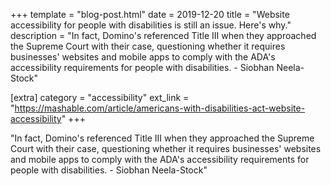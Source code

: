 +++
template = "blog-post.html"
date = 2019-12-20
title = "Website accessibility for people with disabilities is still an issue. Here's why."
description = "In fact, Domino's referenced Title III when they approached the Supreme Court with their case, questioning whether it requires businesses' websites and mobile apps to comply with the ADA's accessibility requirements for people with disabilities. - Siobhan Neela-Stock"

[extra]
category = "accessibility"
ext_link = "https://mashable.com/article/americans-with-disabilities-act-website-accessibility"
+++

"In fact, Domino's referenced Title III when they approached the Supreme Court with their case, questioning whether it requires businesses' websites and mobile apps to comply with the ADA's accessibility requirements for people with disabilities. - Siobhan Neela-Stock"